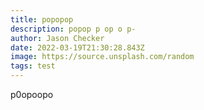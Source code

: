 ```yaml
---
title: popopop
description: popop p op o p-
author: Jason Checker
date: 2022-03-19T21:30:28.843Z
image: https://source.unsplash.com/random
tags: test
---
```

p0opoopo